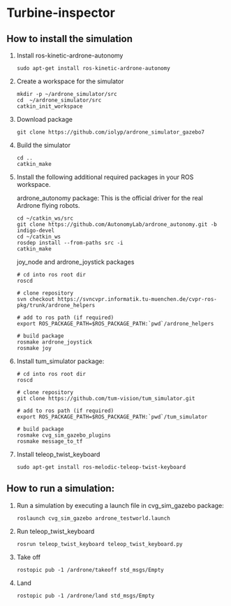 # Turbine-inspector

## How to install the simulation

1. Install ros-kinetic-ardrone-autonomy
    ```
    sudo apt-get install ros-kinetic-ardrone-autonomy
    ```
2. Create a workspace for the simulator

    ```
    mkdir -p ~/ardrone_simulator/src
    cd  ~/ardrone_simulator/src
    catkin_init_workspace
    ```
3. Download package

    ```
    git clone https://github.com/iolyp/ardrone_simulator_gazebo7
    ```
4. Build the simulator

    ```
    cd ..
    catkin_make
    ```

5. Install the following additional required packages in your ROS workspace.

    ardrone_autonomy package: This is the official driver for the real Ardrone flying robots. 

    ```
    cd ~/catkin_ws/src
    git clone https://github.com/AutonomyLab/ardrone_autonomy.git -b indigo-devel
    cd ~/catkin_ws
    rosdep install --from-paths src -i
    catkin_make
    ```

    joy_node and ardrone_joystick packages 

    ```
    # cd into ros root dir
    roscd

    # clone repository
    svn checkout https://svncvpr.informatik.tu-muenchen.de/cvpr-ros-pkg/trunk/ardrone_helpers

    # add to ros path (if required)
    export ROS_PACKAGE_PATH=$ROS_PACKAGE_PATH:`pwd`/ardrone_helpers

    # build package
    rosmake ardrone_joystick
    rosmake joy
    ```

6. Install tum_simulator package:

    ```
    # cd into ros root dir
    roscd

    # clone repository
    git clone https://github.com/tum-vision/tum_simulator.git

    # add to ros path (if required)
    export ROS_PACKAGE_PATH=$ROS_PACKAGE_PATH:`pwd`/tum_simulator

    # build package
    rosmake cvg_sim_gazebo_plugins
    rosmake message_to_tf
    ```

7. Install teleop_twist_keyboard

    ```
    sudo apt-get install ros-melodic-teleop-twist-keyboard
    ```

## How to run a simulation:

1. Run a simulation by executing a launch file in cvg_sim_gazebo package:

    ```
    roslaunch cvg_sim_gazebo ardrone_testworld.launch
    ```

2. Run teleop_twist_keyboard

    ```
    rosrun teleop_twist_keyboard teleop_twist_keyboard.py
    ```

3. Take off 

    ```
    rostopic pub -1 /ardrone/takeoff std_msgs/Empty
    ```

4. Land 

    ```
    rostopic pub -1 /ardrone/land std_msgs/Empty
    ```

